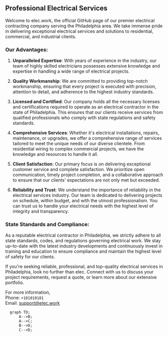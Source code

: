 ## Professional Electrical Services

Welcome to elec.work, the official GitHub page of our premier electrical contracting company serving the Philadelphia area. We take immense pride in delivering exceptional electrical services and solutions to residential, commercial, and industrial clients.

### Our Advantages:

1. **Unparalleled Expertise**: With years of experience in the industry, our team of highly skilled electricians possesses extensive knowledge and expertise in handling a wide range of electrical projects.

2. **Quality Workmanship**: We are committed to providing top-notch workmanship, ensuring that every project is executed with precision, attention to detail, and adherence to the highest industry standards.

3. **Licensed and Certified**: Our company holds all the necessary licenses and certifications required to operate as an electrical contractor in the state of Philadelphia. This ensures that our clients receive services from qualified professionals who comply with state regulations and safety standards.

4. **Comprehensive Services**: Whether it's electrical installations, repairs, maintenance, or upgrades, we offer a comprehensive range of services tailored to meet the unique needs of our diverse clientele. From residential wiring to complex commercial projects, we have the knowledge and resources to handle it all.

5. **Client Satisfaction**: Our primary focus is on delivering exceptional customer service and complete satisfaction. We prioritize open communication, timely project completion, and a collaborative approach to ensure that our clients' expectations are not only met but exceeded.

6. **Reliability and Trust**: We understand the importance of reliability in the electrical services industry. Our team is dedicated to delivering projects on schedule, within budget, and with the utmost professionalism. You can trust us to handle your electrical needs with the highest level of integrity and transparency.

### State Standards and Compliance:

As a reputable electrical contractor in Philadelphia, we strictly adhere to all state standards, codes, and regulations governing electrical work. We stay up-to-date with the latest industry developments and continuously invest in training and education to ensure compliance and maintain the highest level of safety for our clients.

If you're seeking reliable, professional, and top-quality electrical services in Philadelphia, look no further than elec. Connect with us to discuss your project requirements, request a quote, or learn more about our extensive portfolio.

For more information, <br>
Phone: `+101010101`<br>
Email: [support@elec.work](mailto:support@elec.work)

```mermaid
  graph TD;
      A-->B;
      A-->C;
      B-->D;
      C-->D;
```
